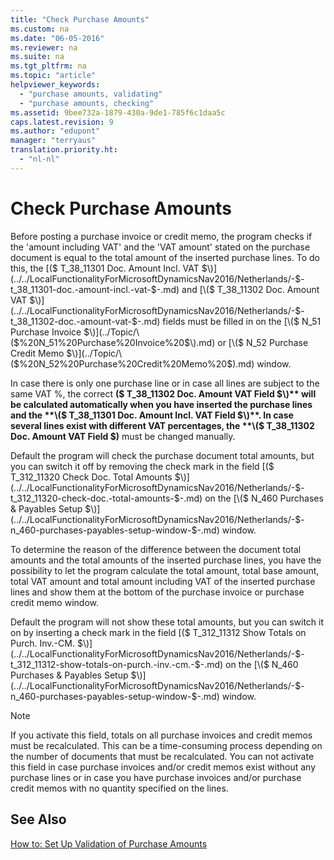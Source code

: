 ```yaml
---
title: "Check Purchase Amounts"
ms.custom: na
ms.date: "06-05-2016"
ms.reviewer: na
ms.suite: na
ms.tgt_pltfrm: na
ms.topic: "article"
helpviewer_keywords: 
  - "purchase amounts, validating"
  - "purchase amounts, checking"
ms.assetid: 9bee732a-1879-430a-9de1-785f6c1daa5c
caps.latest.revision: 9
ms.author: "edupont"
manager: "terryaus"
translation.priority.ht: 
  - "nl-nl"
---
```

# Check Purchase Amounts
Before posting a purchase invoice or credit memo, the program checks if the 'amount including VAT' and the 'VAT amount' stated on the purchase document is equal to the total amount of the inserted purchase lines. To do this, the [\($ T\_38\_11301 Doc. Amount Incl. VAT $\)](../../LocalFunctionalityForMicrosoftDynamicsNav2016/Netherlands/-$-t_38_11301-doc.-amount-incl.-vat-$-.md) and [\($ T\_38\_11302 Doc. Amount VAT $\)](../../LocalFunctionalityForMicrosoftDynamicsNav2016/Netherlands/-$-t_38_11302-doc.-amount-vat-$-.md) fields must be filled in on the [\($ N\_51 Purchase Invoice $\)](../Topic/\($%20N_51%20Purchase%20Invoice%20$\).md) or [\($ N\_52 Purchase Credit Memo $\)](../Topic/\($%20N_52%20Purchase%20Credit%20Memo%20$\).md) window.  
  
 In case there is only one purchase line or in case all lines are subject to the same VAT %, the correct **\($ T\_38\_11302 Doc. Amount VAT Field $\)** will be calculated automatically when you have inserted the purchase lines and the **\($ T\_38\_11301 Doc. Amount Incl. VAT Field $\)**. In case several lines exist with different VAT percentages, the **\($ T\_38\_11302 Doc. Amount VAT Field $\)** must be changed manually.  
  
 Default the program will check the purchase document total amounts, but you can switch it off by removing the check mark in the field [\($ T\_312\_11320 Check Doc. Total Amounts $\)](../../LocalFunctionalityForMicrosoftDynamicsNav2016/Netherlands/-$-t_312_11320-check-doc.-total-amounts-$-.md) on the [\($ N\_460 Purchases & Payables Setup $\)](../../LocalFunctionalityForMicrosoftDynamicsNav2016/Netherlands/-$-n_460-purchases-payables-setup-window-$-.md) window.  
  
 To determine the reason of the difference between the document total amounts and the total amounts of the inserted purchase lines, you have the possibility to let the program calculate the total amount, total base amount, total VAT amount and total amount including VAT of the inserted purchase lines and show them at the bottom of the purchase invoice or purchase credit memo window.  
  
 Default the program will not show these total amounts, but you can switch it on by inserting a check mark in the field [\($ T\_312\_11312 Show Totals on Purch. Inv.\-CM. $\)](../../LocalFunctionalityForMicrosoftDynamicsNav2016/Netherlands/-$-t_312_11312-show-totals-on-purch.-inv.-cm.-$-.md) on the [\($ N\_460 Purchases & Payables Setup $\)](../../LocalFunctionalityForMicrosoftDynamicsNav2016/Netherlands/-$-n_460-purchases-payables-setup-window-$-.md) window.  
  
> [!NOTE]  
>  If you activate this field, totals on all purchase invoices and credit memos must be recalculated. This can be a time\-consuming process depending on the number of documents that must be recalculated. You can not activate this field in case purchase invoices and\/or credit memos exist without any purchase lines or in case you have purchase invoices and\/or purchase credit memos with no quantity specified on the lines.  
  
## See Also  
 [How to: Set Up Validation of Purchase Amounts](../../LocalFunctionalityForMicrosoftDynamicsNav2016/Netherlands/how-to-set-up-validation-of-purchase-amounts.md)